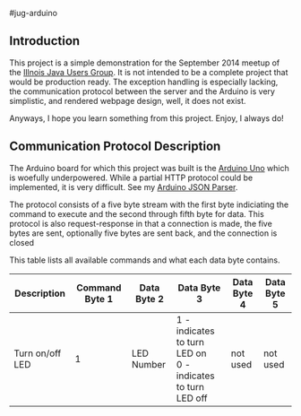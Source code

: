 #jug-arduino
## Introduction
This project is a simple demonstration for the September 2014 meetup of the [Illnois Java Users Group](http://www.meetup.com/IllinoisJUG/events/200692482/).  It is not intended to be a complete project that would be production ready.  The exception handling is especially lacking, the communication protocol between the server and the Arduino is very simplistic, and rendered webpage design, well, it does not exist.

Anyways, I hope you learn something from this project.  Enjoy, I always do!

## Communication Protocol Description
The Arduino board for which this project was built is the [Arduino Uno](http://arduino.cc/en/Main/arduinoBoardUno) which is woefully underpowered.  While a partial HTTP protocol could be implemented, it is very difficult.  See my [Arduino JSON Parser](https://github.com/jasonmfehr/arduino_json_parser).

The protocol consists of a five byte stream with the first byte indiciating the command to execute and the second through fifth byte for data.  This protocol is also request-response in that a connection is made, the five bytes are sent, optionally five bytes are sent back, and the connection is closed

This table lists all available commands and what each data byte contains.

Description | Command Byte 1 | Data Byte 2 | Data Byte 3 | Data Byte 4 | Data Byte 5
----------- | -------------- | ----------- | ----------- | ----------- |------------
Turn on/off LED | 1 | LED Number | 1 - indicates to turn LED on <br /> 0 - indicates to turn LED off | not used | not used

